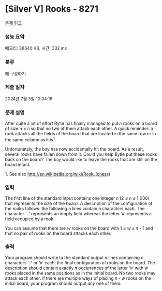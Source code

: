 # [Silver V] Rooks - 8271 

[문제 링크](https://www.acmicpc.net/problem/8271) 

### 성능 요약

메모리: 38640 KB, 시간: 332 ms

### 분류

해 구성하기

### 제출 일자

2024년 7월 3일 10:04:18

### 문제 설명

<p>After quite a lot of effort Bytie has finally managed to put <em>n</em> rooks on a board of size <em>n</em> × <em>n</em> so that no two of them attack each other. A quick reminder: a rook attacks all the fields of the board that are located in the same row or in the same column as it is<sup>1</sup>.</p>

<p>Unfortunately, the boy has now accidentally hit the board. As a result, several rooks have fallen down from it. Could you help Bytie put these rooks back on the board? The boy would like to leave the rooks that are still on the board intact.</p>

<p>1. See also <a href="http://en.wikipedia.org/wiki/Rook_(chess)">http://en.wikipedia.org/wiki/Rook_(chess)</a></p>

### 입력 

 <p>The first line of the standard input contains one integer <em>n</em> (2 ≤ <em>n</em> ≤ 1 000) that represents the size of the board. A description of the configuration of the rooks follows: the following <em>n</em> lines contain <em>n</em> characters each. The character '<code>.</code>' represents an empty field whereas the letter '<code>W</code>' represents a field occupied by a rook.</p>

<p>You can assume that there are <em>w</em> rooks on the board with 1 ≤ <em>w</em> ≤ <em>n</em> - 1 and that no pair of rooks on the board attacks each other.</p>

### 출력 

 <p>Your program should write to the standard output <em>n</em> lines containing <em>n</em> characters '<code>.</code>' or '<code>W</code>' each: the final configuration of rooks on the board. The description should contain exactly <em>n</em> occurrences of the letter '<code>W</code>' with <em>w</em> rooks placed in the same positions as in the initial board. No two rooks may attack each other. If there are multiple ways of placing <em>n</em> - <em>w</em> rooks on the initial board, your program should output <i>any</i> one of them.</p>


